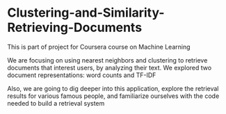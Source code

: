 # Clustering-and-Similarity-Retrieving-Documents
This is part of project for Coursera course on Machine Learning


We are focusing on using nearest neighbors and clustering to retrieve documents that interest users, by analyzing their text. We explored two document representations: word counts and TF-IDF

Also, we are going to dig deeper into this application, explore the retrieval results for various famous people, and familiarize ourselves with the code needed to build a retrieval system
